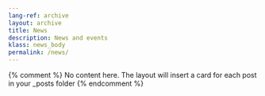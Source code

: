 ```yaml
---
lang-ref: archive
layout: archive
title: News
description: News and events
klass: news_body
permalink: /news/
---
```

{% comment %}
  No content here. The layout will insert a card for each post in your _posts folder
{% endcomment %}